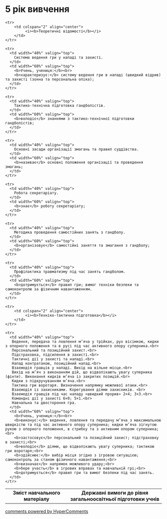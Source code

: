 <div id="hypercomments_widget" class="js-hypercomments-widget invisible"></div>

5 рік вивчення
=============================

<table>
  <body>
    <tr>
      <td width="40%" align="center">
        <b>Зміст навчального матеріалу</b>
      </td>
      <td width="60%" align="center" valign="top">
        <b>Державні вимоги до рівня загальноосвітньої підготовки учнів</b>
      </td>
    </tr>

    <tr>
    	<td colspan="2" align="center">
    		 <i><b>Теоретичні відомості</b></i>
    	</td>
    </tr>

    <tr>
      <td width="40%" valign="top">
        Система ведення гри у нападі та захисті.
      </td>
      <td width="60%" valign="top">
        <b>Учень, учениця:</b><br>
        <b>характеризує:</b> систему ведення гри в нападі (швидкий відрив) та захисті (зонна та персональна опіка);
      </td>
    </tr>

    <tr>
      <td width="40%" valign="top">
       	Тактико-технічна підготовка гандболістів.
      </td>
      <td width="60%" valign="top">
        <b>володіє</b> знаннями з тактико-технічної підготовки гандболістів;
      </td>
    </tr>

    <tr>
      <td width="40%" valign="top">
       	Основні засади організації змагань та правил суддівства.
      </td>
      <td width="60%" valign="top">
        <b>називає</b> основні положення організації та проведення змагань;
      </td>
    </tr>

    <tr>
      <td width="40%" valign="top">
       	Робота секретаріату.
      </td>
      <td width="60%" valign="top">
        <b>знає</b> роботу секретаріату;
      </td>
    </tr>

    <tr>
      <td width="40%" valign="top">
       	Методика проведення самостійних занять з гандболу.
      </td>
      <td width="60%" valign="top">
        <b>організовує</b> самостійні заняття та змагання з гандболу;
      </td>
    </tr>

    <tr>
      <td width="40%" valign="top">
       	Профілактика травматизму під час занять гандболом.
      </td>
      <td width="60%" valign="top">
        <b>дотримується</b> правил гри; вимог техніки безпеки та самоконтролю за фізичним навантаженням.
      </td>
    </tr>

    <tr>
    	<td colspan="2" align="center">
    		 <i><b>Техніко-тактична підготовка</b></i>
    	</td>
    </tr>

    <tr>
      <td width="40%" valign="top">
       Ведення, передача та ловлення м’яча у трійках, рух вісімкою, кидки з опорного положення та в русі під час активного опору суперника.<br>
       Персональний та позиційний захист.<br>
       Підстраховка, підсилення в захисті.<br>
       Тактичні дії у захисті та нападі.<br>
       Напад контратакою, позиційний напад.<br>
       Взаємодія гравців у нападі. Вихід на вільне місце.<br>
       Вихід на м’яч з виконанням дій, що відволікають увагу суперника (фінти). Виконання кидків м’яча із закритих позицій.<br>
       Кидки з підкручуванням м’яча.<br>
       Тактика гри воротаря. Визначення напрямку можливої атаки.<br>
       Взаємодія із захисниками. Корегування діями захисників. <br>
       Взаємодія гравців під час нападу «швидкий прорив» 2×4; 3×3.<br>
       Командні дії у захисті 6×0; 5×1.<br>
       Навчальна та двостороння гра.
      </td>
      <td width="60%" valign="top">
        <b>Учень, учениця:</b><br>
        <b>виконує:</b> ведення, ловлення та передачу м’яча з максимальною швидкістю та під час активного опору суперника; кидки м’яча зігнутою рукою з опорного положення, в стрибку та з активним опором суперника;<br>
        <b>застосовує</b> персональний та позиційний захист; підстраховку в захисті;<br>
        <b>володіє</b> діями, що відволікають увагу суперника; тактикою гри воротаря;<br>
        <b>здійснює:</b> вибір місця згідно з ігровою ситуацією; самоконтроль за станом фізичного навантаження;<br>
        <b>визначає</b> напрямок можливого удару;<br>
        <b>бере участь</b> в ігрових вправах та навчальній грі;<br>
        <b>дотримується</b> правил гри та вимог безпеки під час занять.
      </td>
    </tr>
  </body>
</table>

<div class="js-hypercomments-container">
    <a href="http://hypercomments.com" class="hc-link" title="comments widget">comments powered by HyperComments</a>
</div>